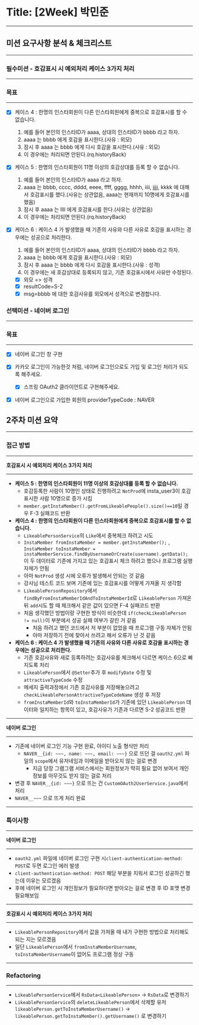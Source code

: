 # Title: [2Week] 박민준

---
## 미션 요구사항 분석 & 체크리스트

---
### 필수미션 - 호감표시 시 예외처리 케이스 3가지 처리

---
### 목표

---
- [x] 케이스 4 : 한명의 인스타회원이 다른 인스타회원에게 중복으로 호감표시를 할 수 없습니다.
  1. 예를 들어 본인의 인스타ID가 aaaa, 상대의 인스타ID가 bbbb 라고 하자.
  1. aaaa 는 bbbb 에게 호감을 표시한다.(사유 : 외모)
  1. 잠시 후 aaaa 는 bbbb 에게 다시 호감을 표시한다.(사유 : 외모)
  1. 이 경우에는 처리되면 안된다.(rq.historyBack)

- [x] 케이스 5 : 한명의 인스타회원이 11명 이상의 호감상대를 등록 할 수 없습니다.
  1. 예를 들어 본인의 인스타ID가 aaaa 라고 하자.
  1. aaaa 는 bbbb, cccc, dddd, eeee, ffff, gggg, hhhh, iiii, jjjj, kkkk 에 대해서 호감표시를 했다.(사유는 상관없음, aaaa는 현재까지 10명에게 호감표시를 했음)
  1. 잠시 후 aaaa 는 llll 에게 호감표시를 한다.(사유는 상관없음)
  1. 이 경우에는 처리되면 안된다.(rq.historyBack)

- [x] 케이스 6 : 케이스 4 가 발생했을 때 기존의 사유와 다른 사유로 호감을 표시하는 경우에는 성공으로 처리한다.
  1. 예를 들어 본인의 인스타ID가 aaaa, 상대의 인스타ID가 bbbb 라고 하자.
  1. aaaa 는 bbbb 에게 호감을 표시한다.(사유 : 외모)
  1. 잠시 후 aaaa 는 bbbb 에게 다시 호감을 표시한다.(사유 : 성격)
  1. 이 경우에는 새 호감상대로 등록되지 않고, 기존 호감표시에서 사유만 수정된다.
  - [x] 외모 => 성격
  - [x] resultCode=S-2
  - [x] msg=bbbb 에 대한 호감사유를 외모에서 성격으로 변경합니다.

### 선택미션 - 네이버 로그인

---
### 목표

---
- [x] 네이버 로그인 창 구현
- [x] 카카오 로그인이 가능한것 처럼, 네이버 로그인으로도 가입 및 로그인 처리가 되도록 해주세요.
  - [x] 스프링 OAuth2 클라이언트로 구현해주세요.
- [x] 네이버 로그인으로 가입한 회원의 providerTypeCode : NAVER


## 2주차 미션 요약

---

### 접근 방법

---
**호감표시 시 예외처리 케이스 3가지 처리**

---
- **케이스 5 : 한명의 인스타회원이 11명 이상의 호감상대를 등록 할 수 없습니다.**
  - 호감등록한 사람이 10명인 상태로 진행하려고 ```NotProd```에 insta_user3이 호감표시한 사람 10명으로 증가 시킴
  - ```member.getInstaMember().getFromLikeablePeople().size()==10```일 경우 F-3 실패코드 반환
- **케이스 4 : 한명의 인스타회원이 다른 인스타회원에게 중복으로 호감표시를 할 수 없습니다.**
  - ```LikeablePersonService```의 ```Like```에서 중복체크 하려고 시도
  - ```InstaMember fromInstaMember = member.getInstaMember();```
  , ```InstaMember toInstaMember = instaMemberService.findByUsernameOrCreate(username).getData();``` 이 두 데이터로 기존에 가지고 있는 호감표시 체크 하려고 했으나
  프로그램 실행 자체가 안됨
  - 아마 ```NotProd``` 생성 시에 오류가 발생해서 안되는 것 같음
  - 강사님 테스트 코드 보며 기존에 있는 호감표시를 어떻게 가져올 지 생각함
  - ```LikeablePersonRepository```에서 ```findByFromInstaMemberIdAndToInstaMemberId```로 ```LikeablePerson``` 가져온 뒤 ```add```시도 할 때 체크해서 같은 값이 있으면 F-4 실패코드 반환
  - 처음 생각했던 방법이랑 구현한 방식이 비슷한데 ```if(checkLikeablePerson != null)```이 부분에서 성공 실패 여부가 갈린 거 같음
    - 처음 하려고 했던 코드에서 저 부분이 없었을 때 프로그램 구동 자체가 안됨
    - 아마 저장하기 전에 찾아서 쓰려고 해서 오류가 난 것 같음
- **케이스 6 : 케이스 4 가 발생했을 때 기존의 사유와 다른 사유로 호감을 표시하는 경우에는 성공으로 처리한다.**
  - 기존 호감사유와 새로 등록하려는 호감사유를 체크해서 다르면 케이스 6으로 빠지도록 처리
  - ```LikeablePerson```에서 ```@Setter```추가 후 ```modifyDate``` 수정 및 ```attractiveTypeCode``` 수정
  - 메세지 출력과정에서 기존 호감사유를 저장해놓으려고 ```checkLikeablePersonAttractiveTypeCodeName``` 생성 후 저장
  - ```fromInstaMemberId```와 ```toInstaMemberId```가 기존에 있던 ```LikeablePerson``` 데이터와 일치하는 항목이 있고, 호감사유가 기존과 다르면 S-2 성공코드 반환
---
**네이버 로그인**

---
- 기존에 네이버 로그인 기능 구현 완료, 아이디 노출 형식만 처리
  - ```NAVER__{id: ~~~, name: ~~~, email: ~~~}``` 으로 뜨던 걸 ```oauth2.yml``` 파일의 ```scope```에서 유저네임과 이메일을 받아오지 않는 걸로 변경
    - 지금 당장 그램그램 서비스에서는 회원정보가 딱히 필요 없어 보여서 개인정보를 아무것도 받지 않는 걸로 처리
- 변경 후 ```NAVER__{id: ~~~}``` 으로 뜨는 건 ```CustomOAuth2UserService.java```에서 처리
- ```NAVER__~~~``` 으로 뜨게 처리 완료
---
### 특이사항

---
**네이버 로그인**

---
- ```oauth2.yml``` 파일에 네이버 로그인 구현 시```client-authentication-method: POST```로 두면 로그인 에러 발생
- ```client-authentication-method: POST``` 해당 부분을 지워서 로그인 성공하긴 했는데 이유는 모르겠음
- 후에 네이버 로그인 시 개인정보가 필요하다면 받아오는 걸로 변경 후 ID 포맷 변경 필요해보임
---
**호감표시 시 예외처리 케이스 3가지 처리**

---
- ```LikeablePersonRepository```에서 값을 가져올 때 내가 구현한 방법으로 처리해도 되는 지는 모르겠음
- 일단 ```LikeablePerson```에서 ```fromInstaMemberUsername```, ```toInstaMemberUsername```이 없어도 프로그램 정상 구동
---
### Refactoring

---
- ```LikeablePersonService```에서 ```RsData<LikeablePerson>``` -> ```RsData```로 변경하기
- ```LikeablePersonService```의 ```deleteLikeablePerson```에서 삭제할 유저 ```likeablePerson.getToInstaMemberUsername()``` -> ```likeablePerson.getToInstaMember().getUsername()``` 로 변경하기
